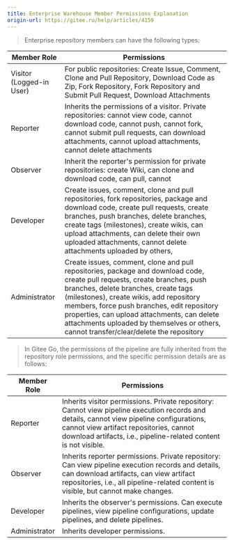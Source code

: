 ```yaml
---
title: Enterprise Warehouse Member Permissions Explanation
origin-url: https://gitee.ru/help/articles/4159
---
```


> Enterprise repository members can have the following types:

| Member Role | Permissions |
| --- | --- |
| Visitor (Logged-in User) | For public repositories: Create Issue, Comment, Clone and Pull Repository, Download Code as Zip, Fork Repository, Fork Repository and Submit Pull Request, Download Attachments
| Reporter | Inherits the permissions of a visitor. Private repositories: cannot view code, cannot download code, cannot push, cannot fork, cannot submit pull requests, can download attachments, cannot upload attachments, cannot delete attachments |
| Observer | Inherit the reporter's permission for private repositories: create Wiki, can clone and download code, can pull, cannot
| Developer | Create issues, comment, clone and pull repositories, fork repositories, package and download code, create pull requests, create branches, push branches, delete branches, create tags (milestones), create wikis, can upload attachments, can delete their own uploaded attachments, cannot delete attachments uploaded by others, |
| Administrator | Create issues, comment, clone and pull repositories, package and download code, create pull requests, create branches, push branches, delete branches, create tags (milestones), create wikis, add repository members, force push branches, edit repository properties, can upload attachments, can delete attachments uploaded by themselves or others, cannot transfer/clear/delete the repository |
 
> In Gitee Go, the permissions of the pipeline are fully inherited from the repository role permissions, and the specific permission details are as follows:

| Member Role | Permissions |
|------   |-----------------------------|
| Reporter | Inherits visitor permissions. Private repository: Cannot view pipeline execution records and details, cannot view pipeline configurations, cannot view artifact repositories, cannot download artifacts, i.e., pipeline-related content is not visible.
| Observer | Inherits reporter permissions. Private repository: Can view pipeline execution records and details, can download artifacts, can view artifact repositories, i.e., all pipeline-related content is visible, but cannot make changes.
| Developer | Inherits the observer's permissions. Can execute pipelines, view pipeline configurations, update pipelines, and delete pipelines. |
| Administrator | Inherits developer permissions. |